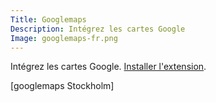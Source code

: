 ```yaml
---
Title: Googlemaps
Description: Intégrez les cartes Google
Image: googlemaps-fr.png
---
```

Intégrez les cartes Google.
[Installer l'extension](https://github.com/datenstrom/yellow-extensions/tree/master/features/googlemaps).

[googlemaps Stockholm]
